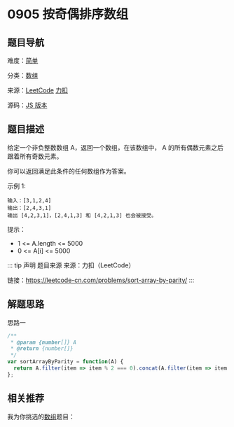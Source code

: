 # 0905 按奇偶排序数组


## 题目导航

难度：[简单](/solution/easy/)

分类：[数组](/art/array.html)

来源：[LeetCode](https://leetcode.com/problems/sort-array-by-parity/)  [力扣](https://leetcode-cn.com/problems/sort-array-by-parity/)

源码：[JS 版本](https://github.com/swpuLeo/leetcode/blob/master/src/easy/0905-sort-array-by-parity.js)






## 题目描述

给定一个非负整数数组 A，返回一个数组，在该数组中， A 的所有偶数元素之后跟着所有奇数元素。

你可以返回满足此条件的任何数组作为答案。



示例 1:

```
输入：[3,1,2,4]
输出：[2,4,3,1]
输出 [4,2,3,1]，[2,4,1,3] 和 [4,2,1,3] 也会被接受。
```


提示：

- 1 <= A.length <= 5000
- 0 <= A[i] <= 5000


::: tip 声明 题目来源
来源：力扣（LeetCode）

链接：https://leetcode-cn.com/problems/sort-array-by-parity/
:::



## 解题思路


思路一

```js
/**
 * @param {number[]} A
 * @return {number[]}
 */
var sortArrayByParity = function(A) {
  return A.filter(item => item % 2 === 0).concat(A.filter(item => item % 2 !== 0));
};
```





## 相关推荐

我为你挑选的[数组](/art/array.html)题目：
